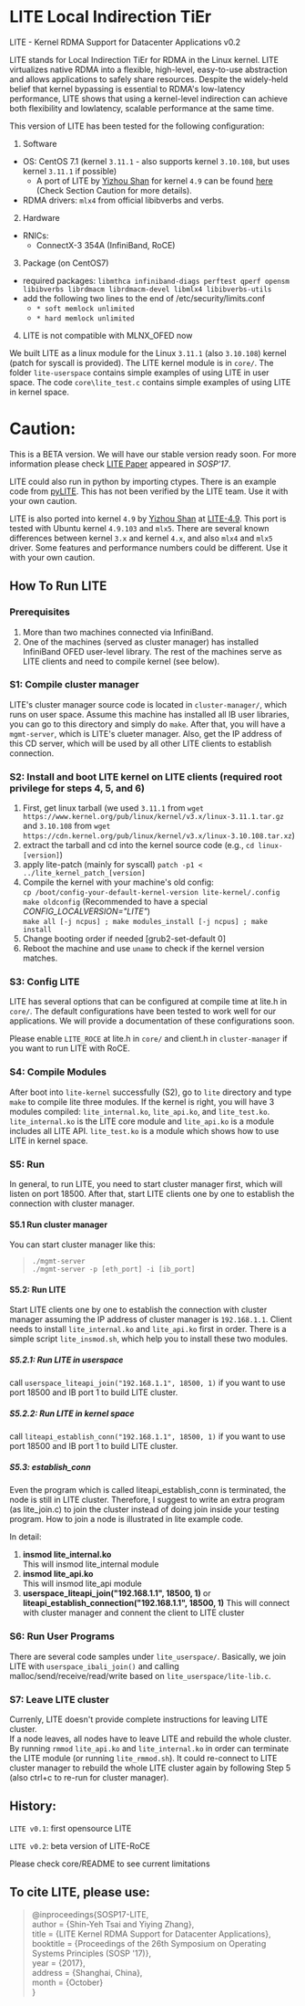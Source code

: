 LITE Local Indirection TiEr
====

LITE - Kernel RDMA Support for Datacenter Applications v0.2

LITE stands for Local Indirection TiEr for RDMA in the Linux kernel.
LITE virtualizes native RDMA into a flexible, high-level, easy-to-use abstraction and allows applications to safely share resources.
Despite the widely-held belief that kernel bypassing is essential to RDMA's low-latency performance, LITE shows that using a kernel-level indirection can achieve both flexibility and lowlatency, scalable performance at the same time.

This version of LITE has been tested for the following configuration:

1. Software
  * OS: CentOS 7.1 (kernel `3.11.1` - also supports kernel `3.10.108`, but uses kernel `3.11.1` if possible)
    * A port of LITE by [Yizhou Shan](mailto:ys@purdue.edu) for kernel `4.9` can be found [here](https://github.com/lastweek/LITE) (Check Section Caution for more details).
  * RDMA drivers: `mlx4` from official libibverbs and verbs.
2. Hardware
  * RNICs:
    * ConnectX-3 354A (InfiniBand, RoCE)
3. Package (on CentOS7)
  * required packages: `libmthca infiniband-diags perftest qperf opensm libibverbs librdmacm librdmacm-devel libmlx4 libibverbs-utils`
  * add the following two lines to the end of /etc/security/limits.conf
    * `* soft memlock unlimited`
    * `* hard memlock unlimited`
4. LITE is not compatible with MLNX_OFED now

We built LITE as a linux module for the Linux `3.11.1` (also `3.10.108`) kernel (patch for syscall is provided).
The LITE kernel module is in `core/`. 
The folder `lite-userspace` contains simple examples of using LITE in user space.
The code `core\lite_test.c` contains simple examples of using LITE in kernel space.

# Caution:
This is a BETA version. We will have our stable version ready soon.
For more information please check [LITE Paper](https://dl.acm.org/citation.cfm?id=3132762) appeared in *SOSP'17*.

LITE could also run in python by importing ctypes. There is an example code from [pyLITE](https://github.com/wilso467/pyLITE). 
This has not been verified by the LITE team. Use it with your own caution.

LITE is also ported into kernel `4.9` by [Yizhou Shan](mailto:ys@purdue.edu) at [LITE-4.9](https://github.com/lastweek/LITE). This port is tested with Ubuntu kernel `4.9.103` and `mlx5`. There are several known differences between kernel `3.x` and kernel `4.x`, and also `mlx4` and `mlx5` driver. Some features and performance numbers could be different.  Use it with your own caution.

## How To Run LITE

### Prerequisites
1. More than two machines connected via InfiniBand.
2. One of the machines (served as cluster manager) has installed InfiniBand OFED user-level library. The rest of the machines serve as LITE clients and need to compile kernel (see below).

### S1: Compile cluster manager
LITE's cluster manager source code is located in `cluster-manager/`, which runs on user space. Assume this machine has installed all IB user libraries, you can go to this directory and simply do `make`. After that, you will have a `mgmt-server`, which is LITE's clueter manager. Also, get the IP address of this CD server, which will be used by all other LITE clients to establish connection.

### S2: Install and boot LITE kernel on LITE clients (required root privilege for steps 4, 5, and 6)
1. First, get linux tarball (we used `3.11.1` from `wget https://www.kernel.org/pub/linux/kernel/v3.x/linux-3.11.1.tar.gz` and `3.10.108` from `wget https://cdn.kernel.org/pub/linux/kernel/v3.x/linux-3.10.108.tar.xz`)
2. extract the tarball and cd into the kernel source code (e.g., `cd linux-[version]`)
3. apply lite-patch (mainly for syscall) `patch -p1 < ../lite_kernel_patch_[version]`
4. Compile the kernel with your machine's old config:                                                        
`cp /boot/config-your-default-kernel-version lite-kernel/.config`  
`make oldconfig` (Recommended to have a special _CONFIG_LOCALVERSION="LITE"_)  
`make all [-j ncpus] ; make modules_install [-j ncpus] ; make install`
5. Change booting order if needed [grub2-set-default 0]
6. Reboot the machine and use `uname` to check if the kernel version matches.
<!--
patch is generated by `diff -uNr linux-[version] lite-kernel > lite_kernel_patch-[version]`
-->
### S3: Config LITE

LITE has several options that can be configured at compile time at lite.h in `core/`. The default configurations have been tested to work well for our applications. We will provide a documentation of these configurations soon.

Please enable `LITE_ROCE` at lite.h in `core/` and client.h in `cluster-manager` if you want to run LITE with RoCE.

### S4: Compile Modules
After boot into `lite-kernel` successfully (S2), go to `lite` directory and type `make` to compile lite three modules. If the kernel is right, you will have 3 modules compiled: `lite_internal.ko`, `lite_api.ko`, and `lite_test.ko`. `lite_internal.ko` is the LITE core module and `lite_api.ko` is a module includes all LITE API. `lite_test.ko` is a module which shows how to use LITE in kernel space.

### S5: Run
In general, to run LITE, you need to start cluster manager first, which will listen on port 18500. After that, start LITE clients one by one to establish the connection with cluster manager.

#### S5.1 Run cluster manager
You can start cluster manager like this:  
> `./mgmt-server`  
> `./mgmt-server -p [eth_port] -i [ib_port]`  

#### S5.2: Run LITE
Start LITE clients one by one to establish the connection with cluster manager assuming the IP address of cluster manager is `192.168.1.1`. Client needs to install `lite_internal.ko` and `lite_api.ko` first in order. There is a simple script `lite_insmod.sh`, which help you to install these two modules.

##### S5.2.1: Run LITE in userspace
call `userspace_liteapi_join("192.168.1.1", 18500, 1)` if you want to use port 18500 and IB port 1 to build LITE cluster.

##### S5.2.2: Run LITE in kernel space
call `liteapi_establish_conn("192.168.1.1", 18500, 1)` if you want to use port 18500 and IB port 1 to build LITE cluster.

##### S5.3: establish_conn
Even the program which is called liteapi_establish_conn is terminated, the node is still in LITE cluster.
Therefore, I suggest to write an extra program (as lite_join.c) to join the cluster instead of doing join inside your testing program.
How to join a node is illustrated in lite example code.

In detail:  
1. **insmod lite_internal.ko**  
      This will insmod lite_internal module  
2. **insmod lite_api.ko**  
      This will insmod lite_api module
3. **userspace_liteapi_join("192.168.1.1", 18500, 1)**  or **liteapi_establish_connection("192.168.1.1", 18500, 1)**
      This will connect with cluster manager and connent the client to LITE cluster

### S6: Run User Programs
There are several code samples under `lite_userspace/`. Basically, we join LITE with `userspace_ibali_join()` and calling malloc/send/receive/read/write based on `lite_userspace/lite-lib.c`.

### S7: Leave LITE cluster
Currenly, LITE doesn't provide complete instructions for leaving LITE cluster.  
If a node leaves, all nodes have to leave LITE and rebuild the whole cluster. By running `rmmod` `lite_api.ko` and `lite_internal.ko` in order can terminate the LITE module (or running `lite_rmmod.sh`). 
It could re-connect to LITE cluster manager to rebuild the whole LITE cluster again by following Step 5 (also ctrl+c to re-run for cluster manager).

## History:
`LITE v0.1`: first opensource LITE

`LITE v0.2`: beta version of LITE-RoCE  

 Please check core/README to see current limitations

## To cite LITE, please use:

>\@inproceedings{SOSP17-LITE\,  
> author = {Shin-Yeh Tsai and Yiying Zhang},  
> title = {LITE Kernel RDMA Support for Datacenter Applications},  
> booktitle = {Proceedings of the 26th Symposium on Operating Systems Principles (SOSP '17)},  
> year = {2017},  
> address = {Shanghai, China},  
> month = {October}  
>}
 

